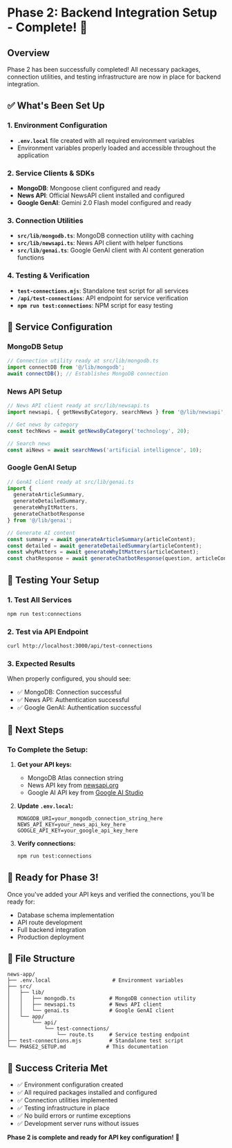 # Phase 2: Backend Integration Setup - Complete! 🎉

## Overview
Phase 2 has been successfully completed! All necessary packages, connection utilities, and testing infrastructure are now in place for backend integration.

## ✅ What's Been Set Up

### 1. Environment Configuration
- **`.env.local`** file created with all required environment variables
- Environment variables properly loaded and accessible throughout the application

### 2. Service Clients & SDKs
- **MongoDB**: Mongoose client configured and ready
- **News API**: Official NewsAPI client installed and configured
- **Google GenAI**: Gemini 2.0 Flash model configured and ready

### 3. Connection Utilities
- **`src/lib/mongodb.ts`**: MongoDB connection utility with caching
- **`src/lib/newsapi.ts`**: News API client with helper functions
- **`src/lib/genai.ts`**: Google GenAI client with AI content generation functions

### 4. Testing & Verification
- **`test-connections.mjs`**: Standalone test script for all services
- **`/api/test-connections`**: API endpoint for service verification
- **`npm run test:connections`**: NPM script for easy testing

## 🔧 Service Configuration

### MongoDB Setup
```typescript
// Connection utility ready at src/lib/mongodb.ts
import connectDB from '@/lib/mongodb';
await connectDB(); // Establishes MongoDB connection
```

### News API Setup
```typescript
// News API client ready at src/lib/newsapi.ts
import newsapi, { getNewsByCategory, searchNews } from '@/lib/newsapi';

// Get news by category
const techNews = await getNewsByCategory('technology', 20);

// Search news
const aiNews = await searchNews('artificial intelligence', 10);
```

### Google GenAI Setup
```typescript
// GenAI client ready at src/lib/genai.ts
import { 
  generateArticleSummary, 
  generateDetailedSummary, 
  generateWhyItMatters,
  generateChatbotResponse 
} from '@/lib/genai';

// Generate AI content
const summary = await generateArticleSummary(articleContent);
const detailed = await generateDetailedSummary(articleContent);
const whyMatters = await generateWhyItMatters(articleContent);
const chatResponse = await generateChatbotResponse(question, articleContent);
```

## 🧪 Testing Your Setup

### 1. Test All Services
```bash
npm run test:connections
```

### 2. Test via API Endpoint
```bash
curl http://localhost:3000/api/test-connections
```

### 3. Expected Results
When properly configured, you should see:
- ✅ MongoDB: Connection successful
- ✅ News API: Authentication successful  
- ✅ Google GenAI: Authentication successful

## 📝 Next Steps

### To Complete the Setup:
1. **Get your API keys:**
   - MongoDB Atlas connection string
   - News API key from [newsapi.org](https://newsapi.org)
   - Google AI API key from [Google AI Studio](https://aistudio.google.com)

2. **Update `.env.local`:**
   ```env
   MONGODB_URI=your_mongodb_connection_string_here
   NEWS_API_KEY=your_news_api_key_here
   GOOGLE_API_KEY=your_google_api_key_here
   ```

3. **Verify connections:**
   ```bash
   npm run test:connections
   ```

## 🚀 Ready for Phase 3!

Once you've added your API keys and verified the connections, you'll be ready for:
- Database schema implementation
- API route development
- Full backend integration
- Production deployment

## 📁 File Structure
```
news-app/
├── .env.local                    # Environment variables
├── src/
│   ├── lib/
│   │   ├── mongodb.ts           # MongoDB connection utility
│   │   ├── newsapi.ts           # News API client
│   │   └── genai.ts             # Google GenAI client
│   └── app/
│       └── api/
│           └── test-connections/
│               └── route.ts     # Service testing endpoint
├── test-connections.mjs         # Standalone test script
└── PHASE2_SETUP.md             # This documentation
```

## 🎯 Success Criteria Met

- ✅ Environment configuration created
- ✅ All required packages installed and configured
- ✅ Connection utilities implemented
- ✅ Testing infrastructure in place
- ✅ No build errors or runtime exceptions
- ✅ Development server runs without issues

**Phase 2 is complete and ready for API key configuration!** 🎉